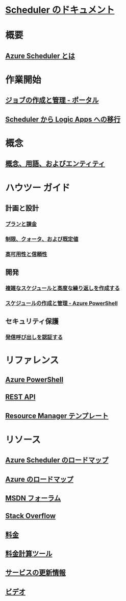 # [Scheduler のドキュメント](index.md)

# 概要
## [Azure Scheduler とは](scheduler-intro.md)

# 作業開始
## [ジョブの作成と管理 - ポータル](scheduler-get-started-portal.md)
## [Scheduler から Logic Apps への移行](migrate-from-scheduler-to-logic-apps.md)

# 概念
## [概念、用語、およびエンティティ](scheduler-concepts-terms.md)

# ハウツー ガイド
## 計画と設計
### [プランと課金](scheduler-plans-billing.md)
### [制限、クォータ、および既定値](scheduler-limits-defaults-errors.md)
### [高可用性と信頼性](scheduler-high-availability-reliability.md)

## 開発
### [複雑なスケジュールと高度な繰り返しを作成する](scheduler-advanced-complexity.md)
### [スケジュールの作成と管理 - Azure PowerShell](scheduler-powershell-reference.md)

## セキュリティ保護
### [発信呼び出しを認証する](scheduler-outbound-authentication.md)

# リファレンス
## [Azure PowerShell](/powershell/module/azurerm.scheduler)
## [REST API](/rest/api/scheduler)
## [Resource Manager テンプレート](/azure/templates/microsoft.scheduler/allversions)

# リソース
## [Azure Scheduler のロードマップ](https://azure.microsoft.com/updates/?product=scheduler)
## [Azure のロードマップ](https://azure.microsoft.com/updates/)
## [MSDN フォーラム](https://social.msdn.microsoft.com/Forums/home?forum=azurescheduler)
## [Stack Overflow](https://stackoverflow.com/questions/tagged/azure-scheduler)
## [料金](https://azure.microsoft.com/pricing/details/scheduler/)
## [料金計算ツール](https://azure.microsoft.com/pricing/calculator/)
## [サービスの更新情報](https://azure.microsoft.com/updates/?product=scheduler)
## [ビデオ](https://azure.microsoft.com/documentation/videos/index/?services=scheduler)